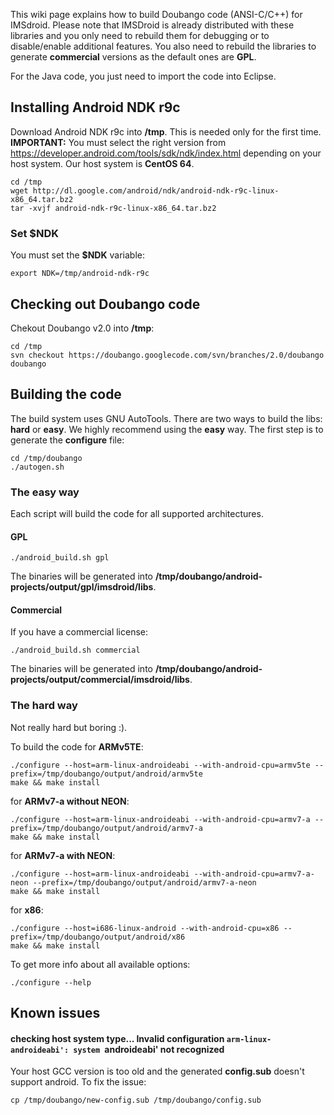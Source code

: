This wiki page explains how to build Doubango code (ANSI-C/C++) for IMSdroid. Please note that IMSDroid is already distributed with these libraries and you only need to rebuild them for debugging or to disable/enable additional features. You also need to rebuild the libraries to generate **commercial** versions as the default ones are **GPL**. <br />

For the Java code, you just need to import the code into Eclipse.



## Installing Android NDK r9c ##
Download Android NDK r9c into **/tmp**. This is needed only for the first time. <br />
**IMPORTANT:** You must select the right version from https://developer.android.com/tools/sdk/ndk/index.html depending on your host system. Our host system is **CentOS 64**.
```
cd /tmp
wget http://dl.google.com/android/ndk/android-ndk-r9c-linux-x86_64.tar.bz2
tar -xvjf android-ndk-r9c-linux-x86_64.tar.bz2
```
### Set $NDK ###
You must set the **$NDK** variable:
```
export NDK=/tmp/android-ndk-r9c
```

## Checking out Doubango code ##
Chekout Doubango v2.0 into **/tmp**:
```
cd /tmp
svn checkout https://doubango.googlecode.com/svn/branches/2.0/doubango doubango
```

## Building the code ##
The build system uses GNU AutoTools. There are two ways to build the libs: **hard** or **easy**. We highly recommend using the **easy** way.
The first step is to generate the **configure** file:
```
cd /tmp/doubango
./autogen.sh
```

### The easy way ###
Each script will build the code for all supported architectures.
#### GPL ####
```
./android_build.sh gpl
```
The binaries will be generated into **/tmp/doubango/android-projects/output/gpl/imsdroid/libs**.
#### Commercial ####
If you have a commercial license:
```
./android_build.sh commercial
```
The binaries will be generated into **/tmp/doubango/android-projects/output/commercial/imsdroid/libs**.
### The hard way ###
Not really hard but boring :).

To build the code for **ARMv5TE**:
```
./configure --host=arm-linux-androideabi --with-android-cpu=armv5te --prefix=/tmp/doubango/output/android/armv5te
make && make install
```
for **ARMv7-a without NEON**:
```
./configure --host=arm-linux-androideabi --with-android-cpu=armv7-a --prefix=/tmp/doubango/output/android/armv7-a
make && make install
```
for **ARMv7-a with NEON**:
```
./configure --host=arm-linux-androideabi --with-android-cpu=armv7-a-neon --prefix=/tmp/doubango/output/android/armv7-a-neon
make && make install
```
for **x86**:
```
./configure --host=i686-linux-android --with-android-cpu=x86 --prefix=/tmp/doubango/output/android/x86
make && make install
```
To get more info about all available options:
```
./configure --help
```

## Known issues ##
#### checking host system type... Invalid configuration `arm-linux-androideabi': system `androideabi' not recognized ####
Your host GCC version is too old and the generated **config.sub** doesn't support android. To fix the issue:
```
cp /tmp/doubango/new-config.sub /tmp/doubango/config.sub
```